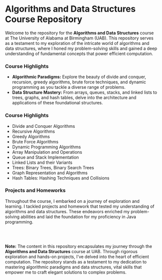# Algorithms and Data Structures Course Repository
Welcome to the repository for the <b>Algorithms and Data Structures</b> course at The University of Alabama at Birmingham (UAB). This repository serves as a testament to my exploration of the intricate world of algorithms and data structures, where I honed my problem-solving skills and gained a deep understanding of fundamental concepts that power efficient computation.

<h3> Course Highlights </h3>
<ul>
  <li> <b>Algorithmic Paradigms:</b> Explore the beauty of divide and conquer, recursion, greedy algorithms, brute force techniques, and dynamic programming as you tackle a diverse range of problems. </li>
  <li> <b>Data Structure Mastery:</b> From arrays, queues, stacks, and linked lists to trees, graphs, and hash tables, delve into the architecture and applications of these foundational structures. </li>
</ul>

<h3> Course Highlights </h3>
<ul>
  <li> Divide and Conquer Algorithms </li>
  <li> Recursive Algorithms </li>
  <li> Greedy Algorithms </li>
  <li> Brute Force Algorithms </li>
  <li> Dynamic Programming Algorithms </li>
  <li> Array Manipulation and Operations </li>
  <li> Queue and Stack Implementation </li>
  <li> Linked Lists and their Variants </li>
  <li> Trees: Binary Trees, Binary Search Trees </li>
  <li> Graph Representation and Algorithms </li>
  <li> Hash Tables: Hashing Techniques and Collisions </li>
</ul>

<h3> Projects and Homeworks </h3>
Throughout the course, I embarked on a journey of exploration and learning. I tackled projects and homework that tested my understanding of algorithms and data structures. These endeavors enriched my problem-solving abilities and laid the foundation for my proficiency in Java programming.<br><br><br>

<h2></h2>
<footer>
  <b>Note:</b> The content in this repository encapsulates my journey through the <b>Algorithms and Data Structures</b> course at UAB. Through rigorous exploration and hands-on projects, I've delved into the heart of efficient computation. The repository stands as a testament to my dedication to mastering algorithmic paradigms and data structures, vital skills that empower me to craft elegant solutions to complex problems.
</footer>
